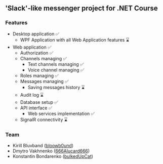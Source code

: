 ## 'Slack'-like messenger project for .NET Course

### Features

- Desktop application ✅
  - WPF Application with all Web Application features ⌛
- Web application ✅
  - Authorization ✅
  - Channels managing ✅
    - Text channels managing ✅
    - Voice channel managing ✅
  - Roles managing ✅
  - Messages managing ✅
    - Saving messages history ⌛
  - Audit log ⌛
  - Database setup ✅
  - API interface ✅
    - Web services implementation ✅
  - SignalR connectivity ⌛


### Team
- Kirill Bluvband ([bloowb0und](https://github.com/bloowb0und))
- Dmytro Vakhnenko ([666Alucard666](https://github.com/666Alucard666))
- Konstantin Bondarenko ([bulkedUpCat](https://github.com/bulkedUpCat))

